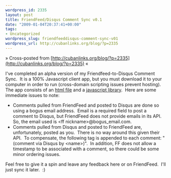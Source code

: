```yaml
--- 
wordpress_id: 2335
layout: post
title: FriendFeed/Disqus Comment Sync v0.1
date: "2009-01-04T20:37:41+00:00"
tags: 
- Uncategorized
wordpress_slug: friendfeeddisqus-comment-sync-v01
wordpress_url: http://cubanlinks.org/blog/?p=2335
---
```

&raquo; Cross-posted from [http://cubanlinks.org/blog/?p=2335](http://cubanlinks.org/blog/?p=2335) &laquo;

I've completed an alpha version of my Friendfeed-to-Disqus Comment Sync.  It is a 100% Javascript client app, but you must download it to your computer in order to run (cross-domain scripting issues prevent hosting).  The app consists of an <a href="/ff2d/index.html">html file</a> and a <a href="/ff2d/prototype-1.6.0.3.js">javascript library</a>.  Here are some immediate issues to note:
<ul>
<li>Comments pulled from FriendFeed and posted to Disqus are done so using a bogus email address.  Email is a required field to post a comment to Disqus, but FriendFeed does not provide emails in its API.  So, the email used is &lt;ff nickname&gt;@bogus_email.com.</li>
<li>Comments pulled from Disqus and posted to FriendFeed are, unfortunately, posted as you.  There is no way around this given their API.  To compensate, the following tag is appended to each comment: "(comment via Disqus by &lt;name&gt;)".  In addition, FF does not allow a timestamp to be associated with a comment, so there could be some minor ordering issues.</li>
</ul>
Feel free to give it a spin and leave any feedback here or on FriendFeed.  I'll just sync it later.  :)
